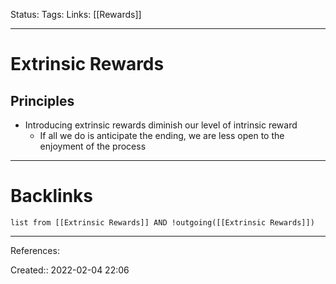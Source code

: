 Status: 
Tags: 
Links: [[Rewards]]
___
# Extrinsic Rewards
## Principles
- Introducing extrinsic rewards diminish our level of intrinsic reward
	- If all we do is anticipate the ending, we are less open to the enjoyment of the process
___
# Backlinks
```dataview
list from [[Extrinsic Rewards]] AND !outgoing([[Extrinsic Rewards]])
```
___
References:

Created:: 2022-02-04 22:06
